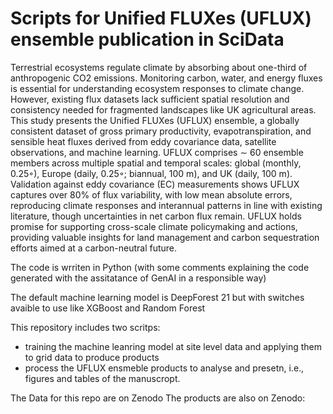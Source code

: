 # Scripts for Unified FLUXes (UFLUX) ensemble publication in SciData

Terrestrial ecosystems regulate climate by absorbing about one-third of anthropogenic CO2 emissions. Monitoring carbon,
water, and energy fluxes is essential for understanding ecosystem responses to climate change. However, existing flux datasets
lack sufficient spatial resolution and consistency needed for fragmented landscapes like UK agricultural areas. This study
presents the Unified FLUXes (UFLUX) ensemble, a globally consistent dataset of gross primary productivity, evapotranspiration,
and sensible heat fluxes derived from eddy covariance data, satellite observations, and machine learning. UFLUX comprises
∼ 60 ensemble members across multiple spatial and temporal scales: global (monthly, 0.25◦), Europe (daily, 0.25◦; biannual,
100 m), and UK (daily, 100 m). Validation against eddy covariance (EC) measurements shows UFLUX captures over 80% of flux
variability, with low mean absolute errors, reproducing climate responses and interannual patterns in line with existing literature,
though uncertainties in net carbon flux remain. UFLUX holds promise for supporting cross-scale climate policymaking and
actions, providing valuable insights for land management and carbon sequestration efforts aimed at a carbon-neutral future.

The code is wrriten in Python (with some comments explaining the code generated with the assitatance of GenAI in a responsible way) 

The default machine learning model is DeepForest 21 but with switches avaible to use like XGBoost and Random Forest

This repository includes two scritps:
- training the machine leanring model at site level data and applying them to grid data to produce products
- process the UFLUX ensmeble products to analyse and presetn, i.e., figures and tables of the manuscropt.

The Data for this repo are on Zenodo
The products are also on Zenodo:




